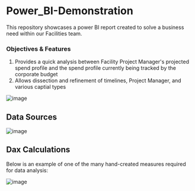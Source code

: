 # Power_BI-Demonstration
This repository showcases a power BI report created to solve a business need within our Facilities team.

### Objectives & Features
1) Provides a quick analysis between Facility Project Manager's projected spend profile and the spend profile currently being tracked by the corporate budget
2) Allows dissection and refinement of timelines, Project Manager, and various captial types

![image](https://github.com/user-attachments/assets/24d83b13-f040-4094-92a4-74fb2726df2d)

## Data Sources
![image](https://github.com/user-attachments/assets/cb6f5ff9-05ca-48d1-81a6-af5be142fcaf)

## Dax Calculations
Below is an example of one of the many hand-created measures required for data analysis:

![image](https://github.com/user-attachments/assets/0bc39df3-ac51-4c11-85a2-5c1fe0856377)
